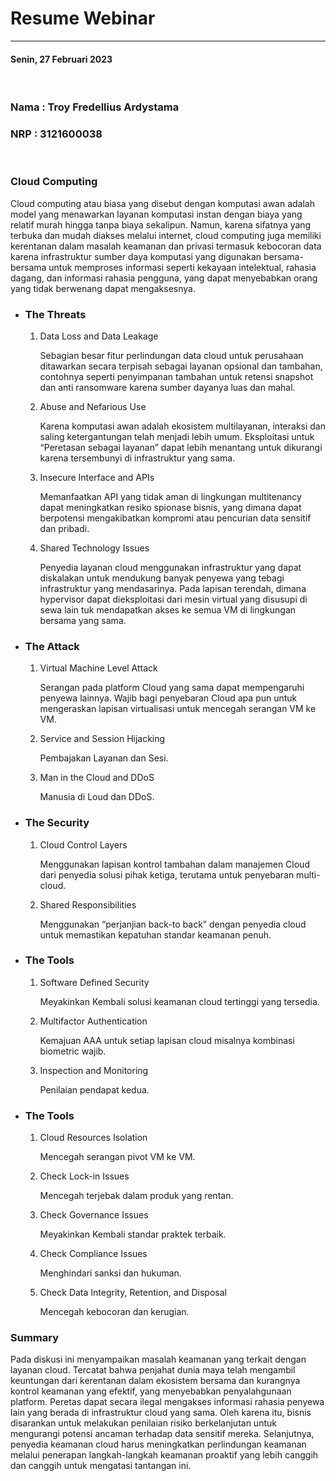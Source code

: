 # **Resume Webinar**

---

#### Senin, 27 Februari 2023

&nbsp;

### Nama : Troy Fredellius Ardystama

### NRP : 3121600038

&nbsp;

### **Cloud Computing**

Cloud computing atau biasa yang disebut dengan komputasi awan adalah model yang menawarkan layanan komputasi instan dengan biaya yang relatif murah hingga tanpa biaya sekalipun. Namun, karena sifatnya yang terbuka dan mudah diakses melalui internet, cloud computing juga memiliki kerentanan dalam masalah keamanan dan privasi termasuk kebocoran data karena infrastruktur sumber daya komputasi yang digunakan bersama-bersama untuk memproses informasi seperti kekayaan intelektual, rahasia dagang, dan informasi rahasia pengguna, yang dapat menyebabkan orang yang tidak berwenang dapat mengaksesnya.

- ### **The Threats**

  1. Data Loss and Data Leakage

     Sebagian besar fitur perlindungan data cloud untuk perusahaan ditawarkan secara terpisah sebagai layanan opsional dan tambahan, contohnya seperti penyimpanan tambahan untuk retensi snapshot dan anti ransomware karena sumber dayanya luas dan mahal.

  2. Abuse and Nefarious Use

     Karena komputasi awan adalah ekosistem multilayanan, interaksi dan saling ketergantungan telah menjadi lebih umum. Eksploitasi untuk “Peretasan sebagai layanan” dapat lebih menantang untuk dikurangi karena tersembunyi di infrastruktur yang sama.

  3. Insecure Interface and APIs

     Memanfaatkan API yang tidak aman di lingkungan multitenancy dapat meningkatkan resiko spionase bisnis, yang dimana dapat berpotensi mengakibatkan kompromi atau pencurian data sensitif dan pribadi.

  4. Shared Technology Issues

     Penyedia layanan cloud menggunakan infrastruktur yang dapat diskalakan untuk mendukung banyak penyewa yang tebagi infrastruktur yang mendasarinya. Pada lapisan terendah, dimana hypervisor dapat dieksploitasi dari mesin virtual yang disusupi di sewa lain tuk mendapatkan akses ke semua VM di lingkungan bersama yang sama.

- ### **The Attack**

  1. Virtual Machine Level Attack

     Serangan pada platform Cloud yang sama dapat mempengaruhi penyewa lainnya. Wajib bagi penyebaran Cloud apa pun untuk mengeraskan lapisan virtualisasi untuk mencegah serangan VM ke VM.

  2. Service and Session Hijacking

     Pembajakan Layanan dan Sesi.

  3. Man in the Cloud and DDoS

     Manusia di Loud dan DDoS.

- ### **The Security**

  1. Cloud Control Layers

     Menggunakan lapisan kontrol tambahan dalam manajemen Cloud dari penyedia solusi pihak ketiga, terutama untuk penyebaran multi-cloud.

  2. Shared Responsibilities

     Menggunakan “perjanjian back-to back” dengan penyedia cloud untuk memastikan kepatuhan standar keamanan penuh.

- ### **The Tools**

  1. Software Defined Security

     Meyakinkan Kembali solusi keamanan cloud tertinggi yang tersedia.

  2. Multifactor Authentication

     Kemajuan AAA untuk setiap lapisan cloud misalnya kombinasi biometric wajib.

  3. Inspection and Monitoring

     Penilaian pendapat kedua.

- ### **The Tools**

  1. Cloud Resources Isolation

     Mencegah serangan pivot VM ke VM.

  2. Check Lock-in Issues

     Mencegah terjebak dalam produk yang rentan.

  3. Check Governance Issues

     Meyakinkan Kembali standar praktek terbaik.

  4. Check Compliance Issues

     Menghindari sanksi dan hukuman.

  5. Check Data Integrity, Retention, and Disposal

     Mencegah kebocoran dan kerugian.

### **Summary**

Pada diskusi ini menyampaikan masalah keamanan yang terkait dengan layanan cloud. Tercatat bahwa penjahat dunia maya telah mengambil keuntungan dari kerentanan dalam ekosistem bersama dan kurangnya kontrol keamanan yang efektif, yang menyebabkan penyalahgunaan platform. Peretas dapat secara ilegal mengakses informasi rahasia penyewa lain yang berada di infrastruktur cloud yang sama. Oleh karena itu, bisnis disarankan untuk melakukan penilaian risiko berkelanjutan untuk mengurangi potensi ancaman terhadap data sensitif mereka. Selanjutnya, penyedia keamanan cloud harus meningkatkan perlindungan keamanan melalui penerapan langkah-langkah keamanan proaktif yang lebih canggih dan canggih untuk mengatasi tantangan ini.
